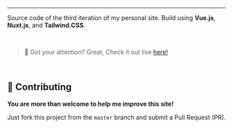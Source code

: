 
---

Source code of the third iteration of my personal site. Build using **Vue.js**, **Nuxt.js**, and **Tailwind.CSS**.

<br>

> 💖 Got your attention? Great, Check it out live [here!](https://bednarski.dev/)

<br>

## 🚧 Contributing

**You are more than welcome to help me improve this site!**

Just fork this project from the `master` branch and submit a Pull Request (PR).

